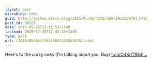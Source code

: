 ```yaml
---
layout: post
microblog: true
guid: http://joshua.micro.blog/2015/05/06/t595758842832629761.html
post_id: 38223
date: 2015-05-06T12:15:51+1100
lastmod: 2019-07-30T17:41:33+1100
type: post
url: /2015/05/06/t595758842832629761.html
---
```

Here's to the crazy ones (I'm talking about you, Day) [t.co/O4KdTfBsE...](http://t.co/O4KdTfBsEe)
